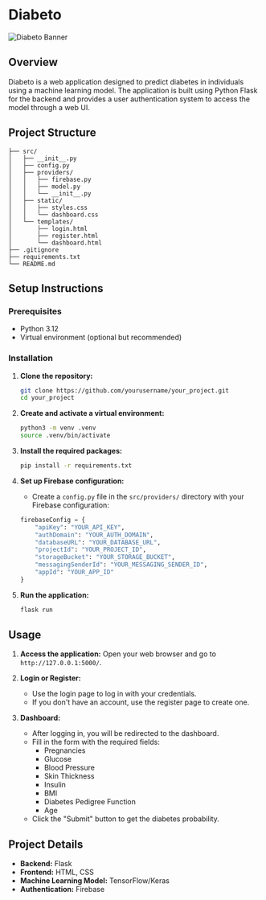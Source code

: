 # Diabeto

![Diabeto Banner](https://images-wixmp-ed30a86b8c4ca887773594c2.wixmp.com/f/7304a882-5280-4444-9156-b330524036c6/d60uxie-5cd0ab54-acce-4454-818f-b6b05dc0e12f.jpg?token=eyJ0eXAiOiJKV1QiLCJhbGciOiJIUzI1NiJ9.eyJzdWIiOiJ1cm46YXBwOjdlMGQxODg5ODIyNjQzNzNhNWYwZDQxNWVhMGQyNmUwIiwiaXNzIjoidXJuOmFwcDo3ZTBkMTg4OTgyMjY0MzczYTVmMGQ0MTVlYTBkMjZlMCIsIm9iaiI6W1t7InBhdGgiOiJcL2ZcLzczMDRhODgyLTUyODAtNDQ0NC05MTU2LWIzMzA1MjQwMzZjNlwvZDYwdXhpZS01Y2QwYWI1NC1hY2NlLTQ0NTQtODE4Zi1iNmIwNWRjMGUxMmYuanBnIn1dXSwiYXVkIjpbInVybjpzZXJ2aWNlOmZpbGUuZG93bmxvYWQiXX0.YwRvA-feO5GcHeVtp8FAF3ECswTyouAREnVh8Pop3EI)

## Overview

Diabeto is a web application designed to predict diabetes in individuals using a machine learning model. The application is built using Python Flask for the backend and provides a user authentication system to access the model through a web UI.

## Project Structure

```
├── src/
│   ├── __init__.py
│   ├── config.py
│   ├── providers/
│   │   ├── firebase.py
│   │   ├── model.py
│   │   └── __init__.py
│   ├── static/
│   │   ├── styles.css
│   │   └── dashboard.css
│   └── templates/
│       ├── login.html
│       ├── register.html
│       └── dashboard.html
├── .gitignore
├── requirements.txt
└── README.md
```


## Setup Instructions

### Prerequisites

- Python 3.12
- Virtual environment (optional but recommended)

### Installation

1. **Clone the repository:**
    ```sh
    git clone https://github.com/yourusername/your_project.git
    cd your_project
    ```

2. **Create and activate a virtual environment:**
    ```sh
    python3 -m venv .venv
    source .venv/bin/activate
    ```

3. **Install the required packages:**
    ```sh
    pip install -r requirements.txt
    ```

4. **Set up Firebase configuration:**
    - Create a `config.py` file in the `src/providers/` directory with your Firebase configuration:
    ```python
    firebaseConfig = {
        "apiKey": "YOUR_API_KEY",
        "authDomain": "YOUR_AUTH_DOMAIN",
        "databaseURL": "YOUR_DATABASE_URL",
        "projectId": "YOUR_PROJECT_ID",
        "storageBucket": "YOUR_STORAGE_BUCKET",
        "messagingSenderId": "YOUR_MESSAGING_SENDER_ID",
        "appId": "YOUR_APP_ID"
    }
    ```

5. **Run the application:**
    ```sh
    flask run
    ```

## Usage

1. **Access the application:**
    Open your web browser and go to `http://127.0.0.1:5000/`.

2. **Login or Register:**
    - Use the login page to log in with your credentials.
    - If you don't have an account, use the register page to create one.

3. **Dashboard:**
    - After logging in, you will be redirected to the dashboard.
    - Fill in the form with the required fields:
        - Pregnancies
        - Glucose
        - Blood Pressure
        - Skin Thickness
        - Insulin
        - BMI
        - Diabetes Pedigree Function
        - Age
    - Click the "Submit" button to get the diabetes probability.

## Project Details

- **Backend:** Flask
- **Frontend:** HTML, CSS
- **Machine Learning Model:** TensorFlow/Keras
- **Authentication:** Firebase
